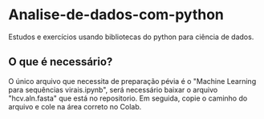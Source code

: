 # Analise-de-dados-com-python
Estudos e exercícios usando bibliotecas do python para ciência de dados.

## O que é necessário?
O único arquivo que necessita de preparação pévia é o "Machine Learning para sequências virais.ipynb", será necessário baixar o arquivo "hcv.aln.fasta" que está no repositorio. Em seguida, copie o caminho do arquivo e cole na área correto no Colab.
